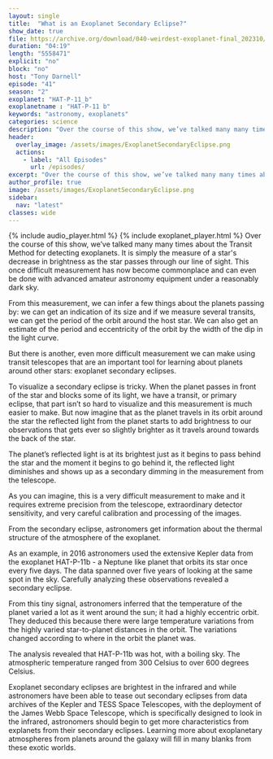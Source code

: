 ```yaml
---
layout: single
title:  "What is an Exoplanet Secondary Eclipse?"
show_date: true
file: https://archive.org/download/040-weirdest-exoplanet-final_202310/041_SecondaryEclipses_final.mp3
duration: "04:19"
length: "5558471"
explicit: "no"
block: "no"
host: "Tony Darnell"
episode: "41"
season: "2"
exoplanet: "HAT-P-11_b"
exoplanetname : "HAT-P-11 b"
keywords: "astronomy, exoplanets"
categories: science 
description: "Over the course of this show, we’ve talked many many times about the Transit Method for detecting exoplanets.  It is simply the measure of a star's decrease in brightness as the star passes through our line of sight.  This once difficult measurement has now become commonplace and can even be done with advanced amateur astronomy equipment under a reasonably dark sky."
header:
  overlay_image: /assets/images/ExoplanetSecondaryEclipse.png
  actions:
    - label: "All Episodes"
      url: /episodes/
excerpt: "Over the course of this show, we’ve talked many many times about the Transit Method for detecting exoplanets.  It is simply the measure of a star's decrease in brightness as the star passes through our line of sight.  This once difficult measurement has now become commonplace and can even be done with advanced amateur astronomy equipment under a reasonably dark sky."
author_profile: true
image: /assets/images/ExoplanetSecondaryEclipse.png
sidebar: 
  nav: "latest"
classes: wide
---
```


{% include audio_player.html %} 
{% include exoplanet_player.html %}
Over the course of this show, we’ve talked many many times about the Transit Method for detecting exoplanets.  It is simply the measure of a star's decrease in brightness as the star passes through our line of sight.  This once difficult measurement has now become commonplace and can even be done with advanced amateur astronomy equipment under a reasonably dark sky.

From this measurement, we can infer a few things about the planets passing by: we can get an indication of its size and if we measure several transits, we can get the period of the orbit around the host star.  We can also get an estimate of the period and eccentricity of the orbit by the width of the dip in the light curve.

But there is another, even more difficult measurement we can make using transit telescopes that are an important tool for learning about planets around other stars: exoplanet secondary eclipses.

To visualize a secondary eclipse is tricky.  When the planet passes in front of the star and blocks some of its light, we have a transit, or primary eclipse, that part isn’t so hard to visualize and this measurement is much easier to make.  But now imagine that as the planet travels in its orbit around the star the reflected light from the planet starts to add brightness to our observations that gets ever so slightly brighter as it travels around towards the back of the star.  

The planet’s reflected light is at its brightest just as it begins to pass behind the star and the moment it begins to go behind it, the reflected light diminishes and shows up as a secondary dimming in the measurement from the telescope.

As you can imagine, this is a very difficult measurement to make and it requires extreme precision from the telescope, extraordinary detector sensitivity, and very careful calibration and processing of the images.

From the secondary eclipse, astronomers get information about the thermal structure of the atmosphere of the exoplanet.

As an example, in 2016 astronomers used the extensive Kepler data from the exoplanet HAT-P-11b - a Neptune like planet that orbits its star once every five days.  The data  spanned over five years of looking at the same spot in the sky.  Carefully analyzing these observations revealed a secondary eclipse.

From this tiny signal, astronomers inferred that the temperature of the planet varied a lot as it went around the sun; it had a highly eccentric orbit.  They deduced this because there were large temperature variations from the highly varied star-to-planet distances in the orbit.  The variations changed according to where in the orbit the planet was.

The analysis revealed that HAT-P-11b was hot, with a boiling sky.  The atmospheric temperature ranged from 300 Celsius to over 600 degrees Celsius.

Exoplanet secondary eclipses are brightest in the infrared and while astronomers have been able to tease out secondary eclipses from data archives of the Kepler and TESS Space Telescopes, with the deployment of the James Webb Space Telescope, which is specifically designed to look in the infrared, astronomers should begin to get more characteristics from explanets from their secondary eclipses.  Learning more about exoplanetary atmospheres from planets around the galaxy will fill in many blanks from these exotic worlds.
